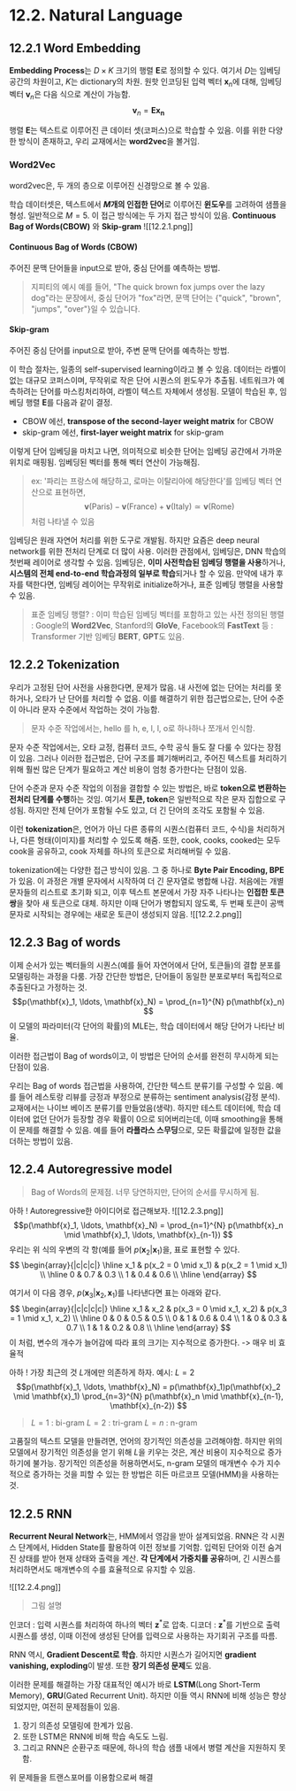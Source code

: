 # 12.2. Natural Language

## 12.2.1 Word Embedding
**Embedding Process**는 $D\times K$ 크기의 행렬 $\mathbf{E}$로 정의할 수 있다. 여기서 $D$는 임베딩 공간의 차원이고, $K$는 dictionary의 차원. 원핫 인코딩된 입력 벡터 $\mathbf{x}_{n}$에 대해, 임베딩 벡터 $\mathbf{v}_{n}$은 다음 식으로 계산이 가능함.
$$\mathbf{v}_{n}=\mathbf{E}\mathbf{x_{n}
}$$

행렬 $\mathbf{E}$는 텍스트로 이루어진 큰 데이터 셋(코퍼스)으로 학습할 수 있음. 이를 위한 다양한 방식이 존재하고, 우리 교재에서는 **word2vec**을 볼거임.

### Word2Vec
word2vec은, 두 개의 층으로 이루어진 신경망으로 볼 수 있음.

학습 데이터셋은, 텍스트에서 **$M$개의 인접한 단어**로 이루어진 **윈도우**를 고려하여 샘플을 형성. 일반적으로 $M=5$. 이 접근 방식에는 두 가지 접근 방식이 있음.
**Continuous Bag of Words(CBOW)** 와 **Skip-gram**
![[12.2.1.png]]

#### Continuous Bag of Words (CBOW)
주어진 문맥 단어들을 input으로 받아, 중심 단어를 예측하는 방법.

>지피티의 예시
예를 들어, "The quick brown fox jumps over the lazy dog"라는 문장에서,
중심 단어가 "fox"라면, 
문맥 단어는 {"quick", "brown", "jumps", "over"}일 수 있습니다.
#### Skip-gram
주어진 중심 단어를 input으로 받아, 주변 문맥 단어를 예측하는 방법.


이 학습 절차는, 일종의 self-supervised learning이라고 볼 수 있음. 
데이터는 라벨이 없는 대규모 코퍼스이며, 무작위로 작은 단어 시퀀스의 윈도우가 추출됨. 네트워크가 예측하려는 단어를 마스킹처리하여, 라벨이 텍스트 자체에서 생성됨. 모델이 학습된 후, 임베딩 행렬 $\mathbf{E}$를 다음과 같이 결정.
- CBOW 에선, **transpose of the second-layer weight matrix** for CBOW
- skip-gram 에선, **first-layer weight matrix** for skip-gram

이렇게 단어 임베딩을 마치고 나면, 의미적으로 비슷한 단어는 임베딩 공간에서 가까운 위치로 매핑됨. 임베딩된 벡터를 통해 벡터 연산이 가능해짐. 
> ex: '파리는 프랑스에 해당하고, 로마는 이탈리아에 해당한다'를 임베딩 벡터 연산으로 표현하면, $$\mathbf{v}(\text{Paris}) - \mathbf{v}(\text{France}) + \mathbf{v}(\text{Italy}) \simeq \mathbf{v}(\text{Rome})$$
> 처럼 나타낼 수 있음

임베딩은 원래 자연어 처리를 위한 도구로 개발됨. 하지만 요즘은 deep neural network를 위한 전처리 단계로 더 많이 사용. 이러한 관점에서, 임베딩은, DNN 학습의 첫번째 레이어로 생각할 수 있음. 임베딩은, **이미 사전학습된 임베딩 행렬을 사용**하거나, **시스템의 전체 end-to-end 학습과정의 일부로 학습**되거나 할 수 있음. 만약에 내가 후자를 택한다면, 임베딩 레이어는 무작위로 initialize하거나, 표준 임베딩 행렬을 사용할 수 있음.

> 표준 임베딩 행렬?
> : 이미 학습된 임베딩 벡터를 포함하고 있는 사전 정의된 행렬
> : Google의 **Word2Vec**, Stanford의 **GloVe**, Facebook의 **FastText** 등
> : Transformer 기반 임베딩 **BERT**, **GPT**도 있음.

## 12.2.2 Tokenization
우리가 고정된 단어 사전을 사용한다면, 문제가 많음. 내 사전에 없는 단어는 처리를 못하거나, 오타가 난 단어를 처리할 수 없음. 이를 해결하기 위한 접근법으로는, 단어 수준이 아니라 문자 수준에서 작업하는 것이 가능함. 
> 문자 수준 작업에서는, hello 를 h, e, l, l, o로 하나하나 쪼개서 인식함.

문자 수준 작업에서는, 오타 교정, 컴퓨터 코드, 수학 공식 들도 잘 다룰 수 있다는 장점이 있음. 그러나 이러한 접근법은, 단어 구조를 폐기해버리고, 주어진 텍스트를 처리하기 위해 훨씬 많은 단계가 필요하고 계산 비용이 엄청 증가한다는 단점이 있음.

단어 수준과 문자 수준 작업의 이점을 결합할 수 있는 방법은, 바로 **token으로 변환하는 전처리 단계를 수행**하는 것임. 여기서 **토큰, token**은 일반적으로 작은 문자 집합으로 구성됨. 하지만 전체 단어가 포함될 수도 있고, 더 긴 단어의 조각도 포함될 수 있음. 

이런 **tokenization**은, 언어가 아닌 다른 종류의 시퀀스(컴퓨터 코드, 수식)을 처리하거나, 다른 형태(이미지)를 처리할 수 있도록 해줌. 또한, cook, cooks, cooked는 모두 cook을 공유하고, cook 자체를 하나의 토큰으로 처리해버릴 수 있음.

tokenization에는 다양한 접근 방식이 있음. 그 중 하나로 **Byte Pair Encoding, BPE**가 있음. 이 과정은 개별 문자에서 시작하여 더 긴 문자열로 병합해 나감. 처음에는 개별 문자들의 리스트로 초기화 되고, 이후 텍스트 본문에서 가장 자주 나타나는 **인접한 토큰 쌍**을 찾아 새 토큰으로 대체. 하지만 이때 단어가 병합되지 않도록, 두 번째 토큰이 공백 문자로 시작되는 경우에는 새로운 토큰이 생성되지 않음.
![[12.2.2.png]]

## 12.2.3 Bag of words
이제 순서가 있는 벡터들의 시퀀스(예를 들어 자연어에서 단어, 토큰들)의 결합 분포를 모델링하는 과정을 다룸. 가장 간단한 방법은, 단어들이 동일한 분포로부터 독립적으로 추출된다고 가정하는 것.
$$p(\mathbf{x}_1, \ldots, \mathbf{x}_N) = \prod_{n=1}^{N} p(\mathbf{x}_n)
$$
이 모델의 파라미터(각 단어의 확률)의 MLE는, 학습 데이터에서 해당 단어가 나타난 비율.

이러한 접근법이 Bag of words이고, 이 방법은 단어의 순서를 완전히 무시하게 되는 단점이 있음.

우리는 Bag of words 접근법을 사용하여, 간단한 텍스트 분류기를 구성할 수 있음. 예를 들어 레스토랑 리뷰를 긍정과 부정으로 분류하는 sentiment analysis(감정 분석). 교재에서는 나이브 베이즈 분류기를 만들었음(생략). 하지만 테스트 데이터에, 학습 데이터에 없던 단어가 등장할 경우 확률이 0으로 되어버리는데, 이때 smoothing을 통해 이 문제를 해결할 수 있음. 예를 들어 **라플라스 스무딩**으로, 모든 확률값에 일정한 값을 더하는 방법이 있음.

## 12.2.4 Autoregressive model
> Bag of Words의 문제점.
> 너무 당연하지만, 단어의 순서를 무시하게 됨.

아하 ! Autoregressive한 아이디어로 접근해보자.
![[12.2.3.png]]
$$p(\mathbf{x}_1, \ldots, \mathbf{x}_N) = \prod_{n=1}^{N} p(\mathbf{x}_n \mid \mathbf{x}_1, \ldots, \mathbf{x}_{n-1})
$$
우리는 위 식의 우변의 각 항(예를 들어 $p(\mathbf{x}_{2}|\mathbf{x}_{1})$을, 표로 표현할 수 있다.
$$
\begin{array}{|c|c|c|}
\hline
x_1 & p(x_2 = 0 \mid x_1) & p(x_2 = 1 \mid x_1) \\
\hline
0 & 0.7 & 0.3 \\
1 & 0.4 & 0.6 \\
\hline
\end{array}
$$

여기서 이 다음 경우, $p(\mathbf{x}_{3}|\mathbf{x}_{2}, \mathbf{x}_{1})$를 나타낸다면 표는 아래와 같다.
$$
\begin{array}{|c|c|c|c|}
\hline
x_1 & x_2 & p(x_3 = 0 \mid x_1, x_2) & p(x_3 = 1 \mid x_1, x_2) \\
\hline
0 & 0 & 0.5 & 0.5 \\
0 & 1 & 0.6 & 0.4 \\
1 & 0 & 0.3 & 0.7 \\
1 & 1 & 0.2 & 0.8 \\
\hline
\end{array}
$$
이 처럼, 변수의 개수가 늘어감에 따라 표의 크기는 지수적으로 증가한다.
-> 매우 비 효율적

아하 ! 가장 최근의 것 $L$개에만 의존하게 하자.
예시: $L=2$
$$p(\mathbf{x}_1, \ldots, \mathbf{x}_N) = p(\mathbf{x}_1)p(\mathbf{x}_2 \mid \mathbf{x}_1) \prod_{n=3}^{N} p(\mathbf{x}_n \mid \mathbf{x}_{n-1}, \mathbf{x}_{n-2})
$$
> $L=1$ : bi-gram
> $L=2$ : tri-gram
> $L=n$ : n-gram

고품질의 텍스트 모델을 만들려면, 언어의 장기적인 의존성을 고려해야함. 하지만 위의 모델에서 장기적인 의존성을 얻기 위해 $L$을 키우는 것은, 계산 비용이 지수적으로 증가하기에 불가능.
장기적인 의존성을 허용하면서도, n-gram 모델의 매개변수 수가 지수적으로 증가하는 것을 피할 수 있는 한 방법은 히든 마르코프 모델(HMM)을 사용하는 것.


## 12.2.5 RNN
**Recurrent Neural Network**는, HMM에서 영감을 받아 설계되었음.
RNN은 각 시퀀스 단계에서, Hidden State를 활용하여 이전 정보를 기억함.
입력된 단어와 이전 숨겨진 상태를 받아 현재 상태와 출력을 계산.
**각 단계에서 가중치를 공유**하며, 긴 시퀀스를 처리하면서도 매개변수의 수를 효율적으로 유지할 수 있음.

![[12.2.4.png]]
> 그림 설명

인코더 : 입력 시퀀스를 처리하여 하나의 벡터 $\mathbf{z}^{*}$로 압축.
디코더 : $\mathbf{z}^{*}$를 기반으로 출력 시퀀스를 생성, 이때 이전에 생성된 단어를 입력으로 사용하는 자기회귀 구조를 따름.

RNN 역시, **Gradient Descent로 학습**. 
하지만 시퀀스가 길어지면 **gradient vanishing, exploding**이 발생. 또한 **장기 의존성 문제**도 있음.

이러한 문제를 해결하는 가장 대표적인 예시가 바로 **LSTM**(Long Short-Term Memory), **GRU**(Gated Recurrent Unit). 하지만 이들 역시 RNN에 비해 성능은 향상되었지만, 여전히 문제점들이 있음.
1. 장기 의존성 모델링에 한계가 있음. 
2. 또한 LSTM은 RNN에 비해 학습 속도도 느림. 
3. 그리고 RNN은 순환구조 때문에, 하나의 학습 샘플 내에서 병렬 계산을 지원하지 못함.

위 문제들을 트랜스포머를 이용함으로써 해결

